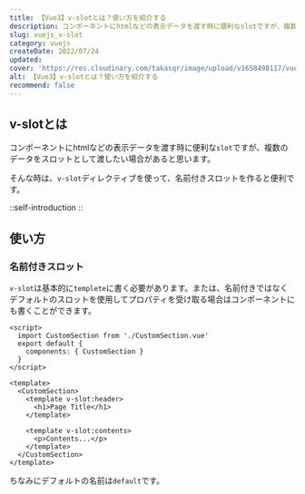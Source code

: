 ```yaml
---
title: 【Vue3】v-slotとは？使い方を紹介する
description: コンポーネントにhtmlなどの表示データを渡す時に便利なslotですが、複数のデータをスロットとして渡したい場合があると思います。そんな時は、v-slotディレクティブを使って、名前付きスロットを作ると便利です。v-slotは基本的にtempleteに書く必要があります。
slug: vuejs_v-slot
category: vuejs
createDate: 2022/07/24
updated: 
cover: 'https://res.cloudinary.com/takasqr/image/upload/v1658498117/vuejs_v-slot_n6p4fw.png'
alt: 【Vue3】v-slotとは？使い方を紹介する
recommend: false
---
```

## v-slotとは
コンポーネントにhtmlなどの表示データを渡す時に便利な`slot`ですが、複数のデータをスロットとして渡したい場合があると思います。

そんな時は、`v-slot`ディレクティブを使って、名前付きスロットを作ると便利です。

::self-introduction
::


## 使い方
### 名前付きスロット
`v-slot`は基本的に`templete`に書く必要があります。または、名前付きではなくデフォルトのスロットを使用してプロパティを受け取る場合はコンポーネントにも書くことができます。

```vue
<script>
  import CustomSection from './CustomSection.vue'
  export default {
    components: { CustomSection }
  }
</script>

<template>
  <CustomSection>
    <template v-slot:header>
      <h1>Page Title</h1>
    </template>
    
    <template v-slot:contents>
      <p>Contents...</p>
    </template>
  </CustomSection>
</template>
```

ちなみにデフォルトの名前は`default`です。